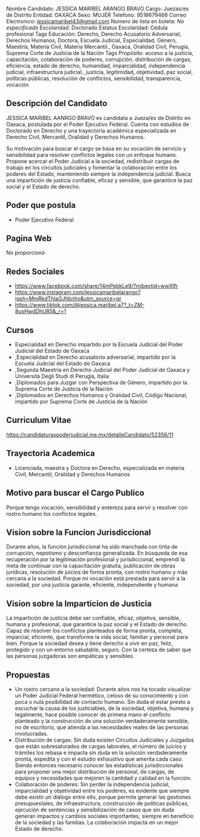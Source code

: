 Nombre Candidato: JESSICA MARIBEL ARANGO BRAVO
Cargo: Juezas/es de Distrito
Entidad: OAXACA
Sexo: MUJER
Telefono: 9518679466
Correo Electronico: jessicamaribel43@gmail.com
Numero de lista en boleta: *No especificado*
Escolaridad: Doctorado
Estatus Escolaridad: Cédula profesional
Tags Educación: Derecho, Derecho Acusatorio Adversarial, Derechos Humanos, Doctora, Escuela Judicial, Especialidad, Género, Maestría, Materia Civil, Materia Mercantil., Oaxaca, Oralidad Civil, Perugia, Suprema Corte de Justicia de la Nación
Tags Propósito: acceso a la justicia, capacitación, colaboración de poderes, corrupción, distribución de cargas, eficiencia, estado de derecho, humanidad, imparcialidad, independencia judicial, infraestructura judicial., justicia, legitimidad, objetividad, paz social, políticas públicas, resolución de conflictos, sensibilidad, transparencia, vocación


## Descripción del Candidato 

JESSICA MARIBEL AANRGO BRAVO es candidata a Jueza/es de Distrito en Oaxaca, postulada por el Poder Ejecutivo Federal. Cuenta con estudios de Doctorado en Derecho y una trayectoria académica especializada en Derecho Civil, Mercantil, Oralidad y Derechos Humanos. 

Su motivación para buscar el cargo se basa en su vocación de servicio y sensibilidad para resolver conflictos legales con un enfoque humano.  Propone acercar el Poder Judicial a la sociedad, redistribuir cargas de trabajo en los circuitos judiciales y fomentar la colaboración entre los poderes del Estado, manteniendo siempre la independencia judicial. Busca una impartición de justicia confiable, eficaz y sensible, que garantice la paz social y el Estado de derecho.


## Poder que postula

- Poder Ejecutivo Federal


## Pagina Web

No proporcionó


## Redes Sociales

- https://www.facebook.com/share/14mPebkLe9/?mibextid=wwXIfr
- https://www.instagram.com/jessicamaribelarango?igsh=MmRkdThlaGJhbnho&utm_source=qr
- https://www.tiktok.com/@jessica.maribel.a7?_t=ZM-8usHwdDhU85&_r=1


## Cursos

- Especialidad en Derecho  impartido por la Escuela Judicial del Poder Judicial del Estado de Oaxaca
- ,Especialidad en Derecho acusatorio adversarial, impartido por la Escuela Judicial del Estado de Oaxaca
- ,Segunda Maestría en Derecho Judicial del Poder Judicial de Oaxaca y Universitá Degli Studi di Perugia, Italia
- ,Diplomados para Juzgar con Perspectiva de Género, impartido por la Suprema Corte de Justicia de la Nación
- ,Diplomados en Derechos Humanos y Oralidad Civil, Código Nacional, impartido por Suprema Corte de Justicia de la Nación


## Curriculum Vitae

https://candidaturaspoderjudicial.ine.mx/detalleCandidato/52356/11


## Trayectoria Academica

- Licenciada, maestra y Doctora en Derecho, especializada en materia Civil, Mercantil, Oralidad y Derechos Humanos


## Motivo para buscar el Cargo Publico

Porque tengo vocación, sensibilidad y entereza para servir y resolver con rostro humano los conflictos legales.


## Vision sobre la Funcion Jurisdiccional

Durante años, la función jurisdiccional ha sido manchada con tinta de corrupción, nepotismo y desconfianza generalizada. En búsqueda de esa recuperación por la legitimación profesional y jurisdiccional, emprendí la meta de continuar con la capacitación gratuita, publicación de obras jurídicas, resolución de juicios de forma pronta, con rostro humano y más cercana a la sociedad. Porque mi vocación está prestada para servir a la sociedad, por una justicia garante, eficiente, independiente y humana


## Vision sobre la Imparticion de Justicia

La impartición de justicia debe ser confiable, eficaz, objetiva, sensible, humana y profesional, que garantice la paz social y el Estado de derecho. Capaz de resolver los conflictos planteados de forma pronta, completa, imparcial, eficiente, que transforme la vida social, familiar y personal para bien. Porque la sociedad desea y tiene derecho a vivir en paz, feliz, protegido y con un entorno saludable, seguro. Con la certeza de saber que las personas juzgadoras son empáticas y sensibles.


## Propuestas

- Un rostro cercano a la sociedad: Durante años nos ha tocado visualizar un Poder Judicial Federal hermético, celoso de su conocimiento y con poca o nula posibilidad de contacto humano. Sin duda el estar presto a escuchar la causa de los justiciables, de la sociedad, objetiva, humana y legalmente, hace posible conocer de primera mano el conflicto planteado y la construcción de una solución verdaderamente sensible, no de escritorio, que atienda a las necesidades reales de las personas involucradas.
- Distribución de cargas: Sin duda existen Circuitos Judiciales y Juzgados que están sobresaturados de cargas laborales, el número de juicios y trámites los rebasa e impacta sin duda en la solución verdaderamente pronta, expedita y con el estudio exhaustivo que amerita cada caso. Siendo entonces necesario conocer las estadísticas jurisdiccionales para proponer una mejor distribución de personal, de cargas, de equipos y necesidades que mejoren la cantidad y calidad en la función.
- Colaboración de poderes: Sin perder la independencia judicial, imparcialidad y objetividad entre los poderes, es evidente que siempre debe existir un diálogo entre ello, porque permite generar las gestiones presupuestales, de infraestructura, construcción de políticas públicas, ejecución de sentencias y sensibilización de casos que sin duda generan impactos y cambios sociales importantes, siempre en beneficio de la sociedad y las familias. La colaboración impacta en un mejor Estado de derecho.

